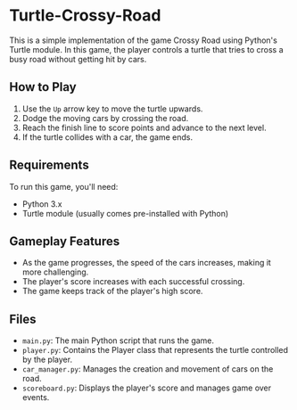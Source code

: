 # Turtle-Crossy-Road
This is a simple implementation of the game Crossy Road using Python's Turtle module. In this game, the player controls a turtle that tries to cross a busy road without getting hit by cars.

## How to Play

1. Use the `Up` arrow key to move the turtle upwards.
2. Dodge the moving cars by crossing the road.
3. Reach the finish line to score points and advance to the next level.
4. If the turtle collides with a car, the game ends.

## Requirements

To run this game, you'll need:

- Python 3.x
- Turtle module (usually comes pre-installed with Python)


## Gameplay Features

- As the game progresses, the speed of the cars increases, making it more challenging.
- The player's score increases with each successful crossing.
- The game keeps track of the player's high score.

## Files

- `main.py`: The main Python script that runs the game.
- `player.py`: Contains the Player class that represents the turtle controlled by the player.
- `car_manager.py`: Manages the creation and movement of cars on the road.
- `scoreboard.py`: Displays the player's score and manages game over events.
